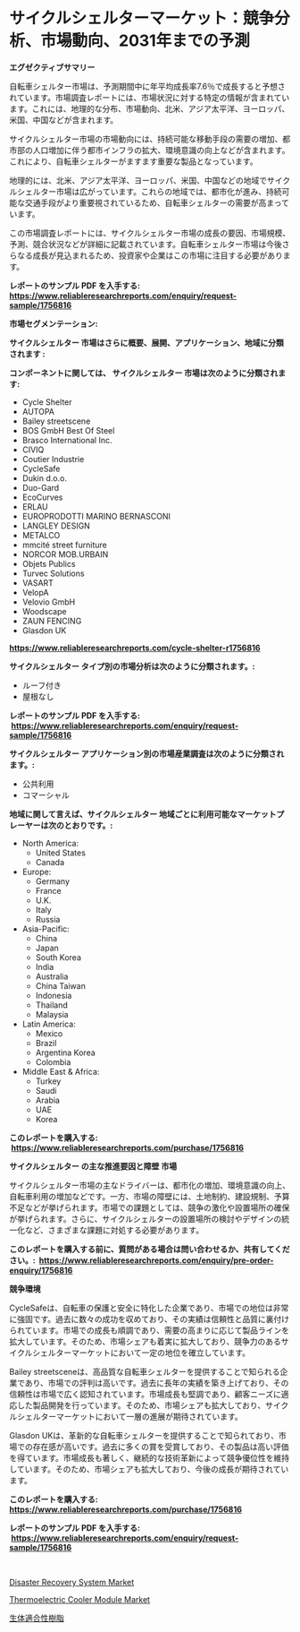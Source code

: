 <p><h1>サイクルシェルターマーケット：競争分析、市場動向、2031年までの予測</h1></p><p><strong>エグゼクティブサマリー</strong></p>
<p><p>自転車シェルター市場は、予測期間中に年平均成長率7.6％で成長すると予想されています。市場調査レポートには、市場状況に対する特定の情報が含まれています。これには、地理的な分布、市場動向、北米、アジア太平洋、ヨーロッパ、米国、中国などが含まれます。</p><p>サイクルシェルター市場の市場動向には、持続可能な移動手段の需要の増加、都市部の人口増加に伴う都市インフラの拡大、環境意識の向上などが含まれます。これにより、自転車シェルターがますます重要な製品となっています。</p><p>地理的には、北米、アジア太平洋、ヨーロッパ、米国、中国などの地域でサイクルシェルター市場は広がっています。これらの地域では、都市化が進み、持続可能な交通手段がより重要視されているため、自転車シェルターの需要が高まっています。</p><p>この市場調査レポートには、サイクルシェルター市場の成長の要因、市場規模、予測、競合状況などが詳細に記載されています。自転車シェルター市場は今後さらなる成長が見込まれるため、投資家や企業はこの市場に注目する必要があります。</p></p>
<p><strong>レポートのサンプル PDF を入手する: <a href="https://www.reliableresearchreports.com/enquiry/request-sample/1756816">https://www.reliableresearchreports.com/enquiry/request-sample/1756816</a></strong></p>
<p><strong>市場セグメンテーション:</strong></p>
<p><strong> サイクルシェルター 市場はさらに概要、展開、アプリケーション、地域に分類されます :</strong></p>
<p><strong>コンポーネントに関しては、 サイクルシェルター 市場は次のように分類されます: &nbsp;</strong></p>
<p><ul><li>Cycle Shelter</li><li>AUTOPA</li><li>Bailey streetscene</li><li>BOS GmbH Best Of Steel</li><li>Brasco International Inc.</li><li>CIVIQ</li><li>Coutier Industrie</li><li>CycleSafe</li><li>Dukin d.o.o.</li><li>Duo-Gard</li><li>EcoCurves</li><li>ERLAU</li><li>EUROPRODOTTI MARINO BERNASCONI</li><li>LANGLEY DESIGN</li><li>METALCO</li><li>mmcité street furniture</li><li>NORCOR MOB.URBAIN</li><li>Objets Publics</li><li>Turvec Solutions</li><li>VASART</li><li>VelopA</li><li>Velovio GmbH</li><li>Woodscape</li><li>ZAUN FENCING</li><li>Glasdon UK</li></ul></p>
<p><strong><a href="https://www.reliableresearchreports.com/cycle-shelter-r1756816">https://www.reliableresearchreports.com/cycle-shelter-r1756816</a></strong></p>
<p><strong> サイクルシェルター タイプ別の市場分析は次のように分類されます。:</strong></p>
<p><ul><li>ルーフ付き</li><li>屋根なし</li></ul></p>
<p><strong>レポートのサンプル PDF を入手する: &nbsp;<a href="https://www.reliableresearchreports.com/enquiry/request-sample/1756816">https://www.reliableresearchreports.com/enquiry/request-sample/1756816</a></strong></p>
<p><strong> サイクルシェルター アプリケーション別の市場産業調査は次のように分類されます。:</strong></p>
<p><ul><li>公共利用</li><li>コマーシャル</li></ul></p>
<p><strong>地域に関して言えば、サイクルシェルター 地域ごとに利用可能なマーケットプレーヤーは次のとおりです。:</strong></p>
<p><ul>
    <li>
        North America:
        <ul>
            <li>United States</li>
            <li>Canada</li>
        </ul>
    </li>
    <li>
        Europe:
        <ul>
            <li>Germany</li>
            <li>France</li>
            <li>U.K.</li>
            <li>Italy</li>
            <li>Russia</li>
        </ul>
    </li>
    <li>
        Asia-Pacific:
        <ul>
            <li>China</li>
            <li>Japan</li>
            <li>South Korea</li>
            <li>India</li>
            <li>Australia</li>
            <li>China Taiwan</li>
            <li>Indonesia</li>
            <li>Thailand</li>
            <li>Malaysia</li>
        </ul>
    </li>
    <li>
        Latin America:
        <ul>
            <li>Mexico</li>
            <li>Brazil</li>
            <li>Argentina Korea</li>
            <li>Colombia</li>
        </ul>
    </li>
    <li>
        Middle East & Africa:
        <ul>
            <li>Turkey</li>
            <li>Saudi</li>
            <li>Arabia</li>
            <li>UAE</li>
            <li>Korea</li>
        </ul>
    </li>
    </ul></p>
<p><strong>このレポートを購入する: &nbsp;<a href="https://www.reliableresearchreports.com/purchase/1756816">https://www.reliableresearchreports.com/purchase/1756816</a></strong></p>
<p><strong>サイクルシェルター の主な推進要因と障壁 市場</strong></p>
<p><p>サイクルシェルター市場の主なドライバーは、都市化の増加、環境意識の向上、自転車利用の増加などです。一方、市場の障壁には、土地制約、建設規制、予算不足などが挙げられます。市場での課題としては、競争の激化や設置場所の確保が挙げられます。さらに、サイクルシェルターの設置場所の検討やデザインの統一化など、さまざまな課題に対処する必要があります。</p></p>
<p><strong>このレポートを購入する前に、質問がある場合は問い合わせるか、共有してください。:&nbsp; <a href="https://www.reliableresearchreports.com/enquiry/pre-order-enquiry/1756816">https://www.reliableresearchreports.com/enquiry/pre-order-enquiry/1756816</a></strong></p>
<p><strong>競争環境</strong></p>
<p><p>CycleSafeは、自転車の保護と安全に特化した企業であり、市場での地位は非常に強固です。過去に数々の成功を収めており、その実績は信頼性と品質に裏付けられています。市場での成長も順調であり、需要の高まりに応じて製品ラインを拡大しています。そのため、市場シェアも着実に拡大しており、競争力のあるサイクルシェルターマーケットにおいて一定の地位を確立しています。</p><p>Bailey streetsceneは、高品質な自転車シェルターを提供することで知られる企業であり、市場での評判は高いです。過去に長年の実績を築き上げており、その信頼性は市場で広く認知されています。市場成長も堅調であり、顧客ニーズに適応した製品開発を行っています。そのため、市場シェアも拡大しており、サイクルシェルターマーケットにおいて一層の進展が期待されています。</p><p>Glasdon UKは、革新的な自転車シェルターを提供することで知られており、市場での存在感が高いです。過去に多くの賞を受賞しており、その製品は高い評価を得ています。市場成長も著しく、継続的な技術革新によって競争優位性を維持しています。そのため、市場シェアも拡大しており、今後の成長が期待されています。</p></p>
<p><strong>このレポートを購入する: &nbsp; <a href="https://www.reliableresearchreports.com/purchase/1756816">https://www.reliableresearchreports.com/purchase/1756816</a></strong></p>
<p><strong>レポートのサンプル PDF を入手する: &nbsp;<a href="https://www.reliableresearchreports.com/enquiry/request-sample/1756816">https://www.reliableresearchreports.com/enquiry/request-sample/1756816</a></strong><strong></strong></p>
<p>&nbsp;</p>
<p><p><a href="https://github.com/mbisetmhermsr/Market-Research-Report-List-2/blob/main/disaster-recovery-system-market.md">Disaster Recovery System Market</a></p><p><a href="https://crocus-run-b5a.notion.site/Thermoelectric-Cooler-Module-Market-Trends-Forecast-and-Competitive-Analysis-to-2031-2d5d304a54bc4ddd9b6c2175b5f62b69">Thermoelectric Cooler Module Market</a></p><p><a href="https://github.com/RodHoppe07/Market-Research-Report-List-1/blob/main/957785325117.md">生体適合性樹脂</a></p></p>